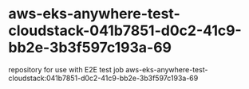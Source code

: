 # aws-eks-anywhere-test-cloudstack-041b7851-d0c2-41c9-bb2e-3b3f597c193a-69
repository for use with E2E test job aws-eks-anywhere-test-cloudstack:041b7851-d0c2-41c9-bb2e-3b3f597c193a-69
